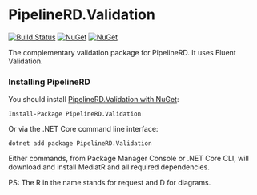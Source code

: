 # PipelineRD.Validation

[![Build Status](https://dev.azure.com/eduardosbcabral/PipelineRD/_apis/build/status/eduardosbcabral.pipelineRD-validation?branchName=main)](https://dev.azure.com/eduardosbcabral/PipelineRD/_build/latest?definitionId=3&branchName=main)
[![NuGet](https://img.shields.io/nuget/dt/PipelineRD.Validation.svg)](https://www.nuget.org/packages/PipelineRD.Validation) 
[![NuGet](https://img.shields.io/nuget/vpre/PipelineRD.Validation.svg)](https://www.nuget.org/packages/PipelineRD.Validation)

The complementary validation package for PipelineRD. It uses Fluent Validation.
### Installing PipelineRD

You should install [PipelineRD.Validation with NuGet](https://www.nuget.org/packages/PipelineRD.Validation):
 
    Install-Package PipelineRD.Validation
    
Or via the .NET Core command line interface:
    
    dotnet add package PipelineRD.Validation
    
Either commands, from Package Manager Console or .NET Core CLI, will download and install MediatR and all required dependencies.
    
PS: The R in the name stands for request and D for diagrams.